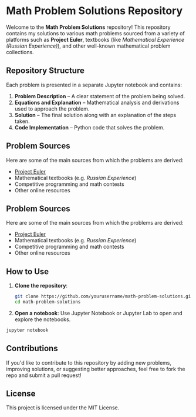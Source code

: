 # Math Problem Solutions Repository

Welcome to the **Math Problem Solutions** repository! This repository contains my solutions to various math problems sourced from a variety of platforms such as **Project Euler**, textbooks (like *Mathematical Experience (Russian Experience)*), and other well-known mathematical problem collections.

## Repository Structure

Each problem is presented in a separate Jupyter notebook and contains:
1. **Problem Description** – A clear statement of the problem being solved.
2. **Equations and Explanation** – Mathematical analysis and derivations used to approach the problem.
3. **Solution** – The final solution along with an explanation of the steps taken.
4. **Code Implementation** – Python code that solves the problem.

## Problem Sources

Here are some of the main sources from which the problems are derived:
- [Project Euler](https://projecteuler.net/)
- Mathematical textbooks (e.g. *Russian Experience*)
- Competitive programming and math contests
- Other online resources

## Problem Sources

Here are some of the main sources from which the problems are derived:
- [Project Euler](https://projecteuler.net/)
- Mathematical textbooks (e.g. *Russian Experience*)
- Competitive programming and math contests
- Other online resources

## How to Use

1. **Clone the repository**:
   ```bash
   git clone https://github.com/yourusername/math-problem-solutions.git
   cd math-problem-solutions
   ```
2. **Open a notebook**: 
Use Jupyter Notebook or Jupyter Lab to open and explore the notebooks.
```bash 
jupyter notebook
```

## Contributions
If you'd like to contribute to this repository by adding new problems, improving solutions, or suggesting better approaches, feel free to fork the repo and submit a pull request!

## License
This project is licensed under the MIT License.